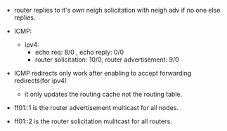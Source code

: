 - router replies to it's own neigh solicitation with neigh adv if no one else replies.

- ICMP:
    - ipv4:
        - echo req: 8/0 , echo reply: 0/0
        - router solicitation: 10/0, router advertisement: 9/0

- ICMP redirects only work after enabling to accept forwarding redirects(for ipv4)
    - it only updates the routing cache not the routing table.

- ff01::1 is the router advertisement multicast for all nodes.
- ff01::2 is the router solicitation mulitcast for all routers.